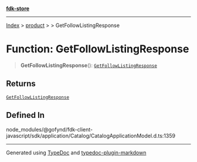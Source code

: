 [**fdk-store**](../../../README.md)
***

[Index](../../../API.md) > [product](../../README.md) > [<internal>](../README.md) > GetFollowListingResponse

# Function: GetFollowListingResponse

> **GetFollowListingResponse**(): [`GetFollowListingResponse`](../type-aliases/type-alias.GetFollowListingResponse.md)

## Returns

[`GetFollowListingResponse`](../type-aliases/type-alias.GetFollowListingResponse.md)

## Defined In

node\_modules/@gofynd/fdk-client-javascript/sdk/application/Catalog/CatalogApplicationModel.d.ts:1359

***
Generated using [TypeDoc](https://typedoc.org/) and [typedoc-plugin-markdown](https://www.npmjs.com/package/typedoc-plugin-markdown)
